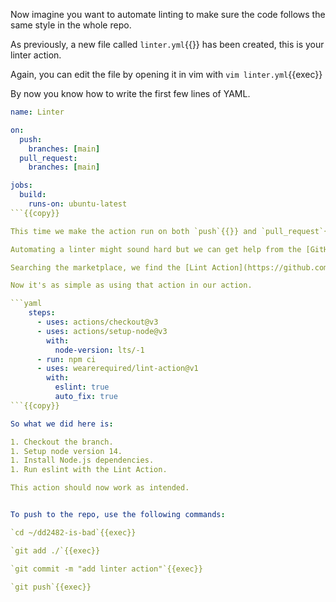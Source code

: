 Now imagine you want to automate linting to make sure the code follows the same style in the whole repo.

As previously, a new file called `linter.yml`{{}} has been created, this is your linter action.

Again, you can edit the file by opening it in vim with `vim linter.yml`{{exec}}

By now you know how to write the first few lines of YAML.

```yaml
name: Linter

on:
  push:
    branches: [main]
  pull_request:
    branches: [main]

jobs:
  build:
    runs-on: ubuntu-latest
```{{copy}}

This time we make the action run on both `push`{{}} and `pull_request`{{}} events.

Automating a linter might sound hard but we can get help from the [GitHub marketplace](https://github.com/marketplace).

Searching the marketplace, we find the [Lint Action](https://github.com/marketplace/actions/lint-action).

Now it's as simple as using that action in our action.

```yaml
    steps:
      - uses: actions/checkout@v3
      - uses: actions/setup-node@v3
        with:
          node-version: lts/-1
      - run: npm ci
      - uses: wearerequired/lint-action@v1
        with:
          eslint: true
          auto_fix: true
```{{copy}}

So what we did here is:

1. Checkout the branch.
1. Setup node version 14.
1. Install Node.js dependencies.
1. Run eslint with the Lint Action.

This action should now work as intended.


To push to the repo, use the following commands:

`cd ~/dd2482-is-bad`{{exec}}

`git add ./`{{exec}}

`git commit -m "add linter action"`{{exec}}

`git push`{{exec}}